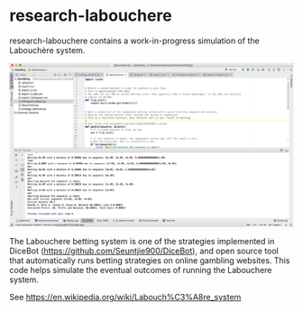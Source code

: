# research-labouchere
research-labouchere contains a work-in-progress simulation of the Labouchère system.

![screenshot](imgs/screenshot.png)

The Labouchere betting system is one of the strategies implemented in DiceBot (https://github.com/Seuntjie900/DiceBot), and open source tool that automatically runs betting strategies on online gambling websites.
This code helps simulate the eventual outcomes of running the Labouchere system.

See https://en.wikipedia.org/wiki/Labouch%C3%A8re_system
